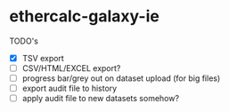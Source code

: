 # ethercalc-galaxy-ie

TODO's
- [x] TSV export
- [ ] CSV/HTML/EXCEL export?
- [ ] progress bar/grey out on dataset upload (for big files)
- [ ] export audit file to history
- [ ] apply audit file to new datasets somehow?
